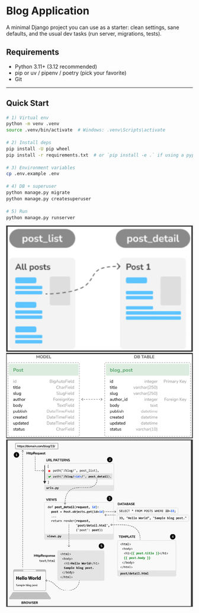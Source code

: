 # Blog Application

A minimal Django project you can use as a starter: clean settings, sane defaults, and the usual dev tasks (run server, migrations, tests).


## Requirements
- Python 3.11+ (3.12 recommended)
- pip or uv / pipenv / poetry (pick your favorite)
- Git

---

## Quick Start

```bash
# 1) Virtual env
python -m venv .venv
source .venv/bin/activate  # Windows: .venv\Scripts\activate

# 2) Install deps
pip install -U pip wheel
pip install -r requirements.txt  # or `pip install -e .` if using a pyproject

# 3) Environment variables
cp .env.example .env

# 4) DB + superuser
python manage.py migrate
python manage.py createsuperuser

# 5) Run
python manage.py runserver
```

![img_2.png](images/img_2.png)
![img.png](images/img.png)
![img.png](images/img3.png)